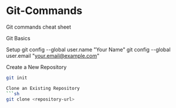 # Git-Commands
Git commands cheat sheet


Git Basics

Setup
git config --global user.name "Your Name"
git config --global user.email "your.email@example.com"

Create a New Repository
```sh
git init

Clone an Existing Repository
```sh
git clone <repository-url>
